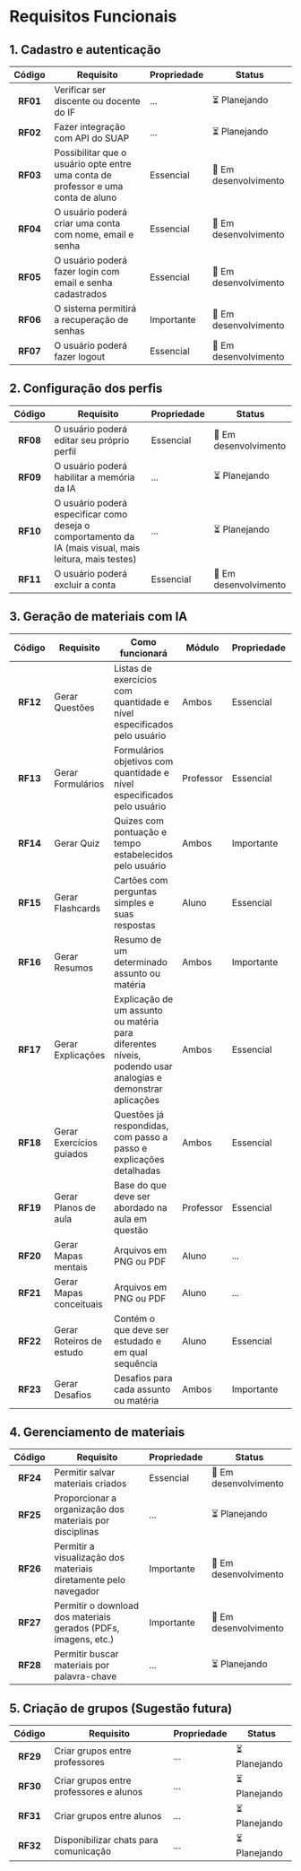 # Requisitos Funcionais

## 1. Cadastro e autenticação

| Código   | Requisito                                                                         | Propriedade | Status                 |
| :------: | --------------------------------------------------------------------------------- | ----------- | ---------------------- |
| **RF01** | Verificar ser discente ou docente do IF                                           | ... | ⏳ Planejando         |
| **RF02** | Fazer integração com API do SUAP                                                  | ... | ⏳ Planejando         |
| **RF03** | Possibilitar que o usuário opte entre uma conta de professor e uma conta de aluno | Essencial   | 🔧 Em desenvolvimento |
| **RF04** | O usuário poderá criar uma conta com nome, email e senha                          | Essencial   | 🔧 Em desenvolvimento |
| **RF05** | O usuário poderá fazer login com email e senha cadastrados                        | Essencial   | 🔧 Em desenvolvimento |
| **RF06** | O sistema permitirá a recuperação de senhas                                       | Importante  | 🔧 Em desenvolvimento |
| **RF07** | O usuário poderá fazer logout                                                     | Essencial   | 🔧 Em desenvolvimento |

## 2. Configuração dos perfis

| Código   | Requisito                                                                                               | Propriedade | Status                 |
| :-----:  | ------------------------------------------------------------------------------------------------------- | ----------- | ---------------------- |
| **RF08** | O usuário poderá editar seu próprio perfil                                                              | Essencial   | 🔧 Em desenvolvimento |
| **RF09** | O usuário poderá habilitar a memória da IA                                                              | ... | ⏳ Planejando         |
| **RF10** | O usuário poderá especificar como deseja o comportamento da IA (mais visual, mais leitura, mais testes) | ... | ⏳ Planejando         |
| **RF11** | O usuário poderá excluir a conta                                                                        | Essencial   | 🔧 Em desenvolvimento |
<!-- Não sei se PF04 é sobre configuração de perfis, mas ok -->

## 3. Geração de materiais com IA

| Código   | Requisito                              | Como funcionará                                                                                                 | Módulo    | Propriedade | Status                 |
| :------: | -------------------------------------- | --------------------------------------------------------------------------------------------------------------- | --------- | ----------- | ---------------------- |
| **RF12** | Gerar Questões                         | Listas de exercícios com quantidade e nível especificados pelo usuário                                          | Ambos     | Essencial   | 🔧 Em desenvolvimento |
| **RF13** | Gerar Formulários                      | Formulários objetivos com quantidade e nível especificados pelo usuário                                         | Professor | Essencial   | 🔧 Em desenvolvimento |
| **RF14** | Gerar Quiz                             | Quizes com pontuação e tempo estabelecidos pelo usuário                                                         | Ambos     | Importante  | ⏳ Planejando         |
| **RF15** | Gerar Flashcards                       | Cartões com perguntas simples e suas respostas                                                                  | Aluno     | Essencial   | 🔧 Em desenvolvimento |
| **RF16** | Gerar Resumos                          | Resumo de um determinado assunto ou matéria                                                                     | Ambos     | Importante  | 🔧 Em desenvolvimento |
| **RF17** | Gerar Explicações                      | Explicação de um assunto ou matéria para diferentes níveis, podendo usar analogias e demonstrar aplicações      | Ambos     | Essencial   | 🔧 Em desenvolvimento |
| **RF18** | Gerar Exercícios guiados               | Questões já respondidas, com passo a passo e explicações detalhadas                                             | Ambos     | Essencial   | 🔧 Em desenvolvimento |
| **RF19** | Gerar Planos de aula                   | Base do que deve ser abordado na aula em questão                                                                | Professor | Essencial   | 🔧 Em desenvolvimento |
| **RF20** | Gerar Mapas mentais                    | Arquivos em PNG ou PDF                                                                                          | Aluno     | ... | ⏳ Planejando         |
| **RF21** | Gerar Mapas conceituais                | Arquivos em PNG ou PDF                                                                                          | Aluno     | ... | ⏳ Planejando         |
| **RF22** | Gerar Roteiros de estudo               | Contém o que deve ser estudado e em qual sequência                                                              | Aluno     | Essencial   | 🔧 Em desenvolvimento |
| **RF23** | Gerar Desafios                         | Desafios para cada assunto ou matéria                                                                           | Ambos     | Importante  | 🔧 Em desenvolvimento |

## 4. Gerenciamento de materiais

| Código   | Requisito                                                        | Propriedade | Status                 |
| :------: | ---------------------------------------------------------------- | ----------- | ---------------------- |
| **RF24** | Permitir salvar materiais criados                                | Essencial   | 🔧 Em desenvolvimento |
| **RF25** | Proporcionar a organização dos materiais por disciplinas         | ... | ⏳ Planejando         |
| **RF26** | Permitir a visualização dos materiais diretamente pelo navegador | Importante  | 🔧 Em desenvolvimento |
| **RF27** | Permitir o download dos materiais gerados (PDFs, imagens, etc.)  | Importante  | 🔧 Em desenvolvimento |
| **RF28** | Permitir buscar materiais por palavra-chave                      | ... | ⏳ Planejando         |

## 5. Criação de grupos (Sugestão futura)

| Código   | Requisito                                   | Propriedade | Status                 |
| :------: | ------------------------------------------- | ----------- | ---------------------- |
| **RF29** | Criar grupos entre professores              | ... | ⏳ Planejando         |
| **RF30** | Criar grupos entre professores e alunos     | ... | ⏳ Planejando         |
| **RF31** | Criar grupos entre alunos                   | ... | ⏳ Planejando         |
| **RF32** | Disponibilizar chats para comunicação       | ... | ⏳ Planejando         |
